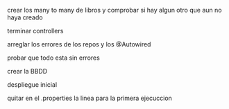 crear los many to many de libros y comprobar si hay algun otro que aun no haya creado

terminar controllers

arreglar los errores de los repos y los @Autowired

probar que todo esta sin errores

crear la BBDD

despliegue inicial

quitar en el .properties la linea para la primera ejecuccion
